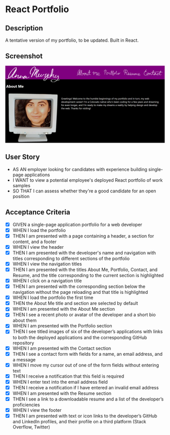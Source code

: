 # React Portfolio

## Description

A tentative version of my portfolio, to be updated. Built in React.

## Screenshot

![alt text](./react-portfolio/src/assets/Screenshot.png/)
 
## User Story
 - AS AN employer looking for candidates with experience building single-page applications
 - I WANT to view a potential employee's deployed React portfolio of work samples
 - SO THAT I can assess whether they're a good candidate for an open position

## Acceptance Criteria 
- [x] GIVEN a single-page application portfolio for a web developer
- [x] WHEN I load the portfolio
- [x] THEN I am presented with a page containing a header, a section for content, and a footer
- [x] WHEN I view the header
- [x] THEN I am presented with the developer's name and navigation with titles corresponding to different sections of the portfolio
- [x] WHEN I view the navigation titles
- [x] THEN I am presented with the titles About Me, Portfolio, Contact, and Resume, and the title corresponding to the current section is highlighted
- [x] WHEN I click on a navigation title
- [x] THEN I am presented with the corresponding section below the navigation without the page reloading and that title is highlighted
- [x] WHEN I load the portfolio the first time
- [x] THEN the About Me title and section are selected by default
- [x] WHEN I am presented with the About Me section
- [x] THEN I see a recent photo or avatar of the developer and a short bio about them
- [x] WHEN I am presented with the Portfolio section
- [x] THEN I see titled images of six of the developer’s applications with links to both the deployed applications and the corresponding GitHub repository
- [x] WHEN I am presented with the Contact section
- [x] THEN I see a contact form with fields for a name, an email address, and a message
- [x] WHEN I move my cursor out of one of the form fields without entering text
- [x] THEN I receive a notification that this field is required
- [x] WHEN I enter text into the email address field
- [x] THEN I receive a notification if I have entered an invalid email address
- [x] WHEN I am presented with the Resume section
- [x] THEN I see a link to a downloadable resume and a list of the developer’s proficiencies
- [x] WHEN I view the footer
- [x] THEN I am presented with text or icon links to the developer’s GitHub and LinkedIn profiles, and their profile on a third platform (Stack Overflow, Twitter) 